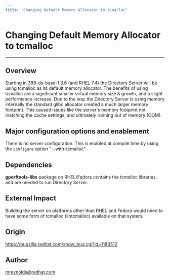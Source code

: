 ```yaml
---
title: "Changing Default Memory Allocator to tcmalloc"
---
```


# Changing Default Memory Allocator to tcmalloc
----------------

Overview
--------

Starting in 389-ds-base-1.3.6 (and RHEL 7.4) the Directory Server will be using tcmalloc as its default memory allocator.  The benefits of using tcmalloc are a significant smaller virtual memory size & growth, and a slight performance increase.  Due to the way the Directory Server is using memory internally the standard glibc allocator created a much larger memory footprint.  This caused issues like the server's memory footprint not matching the cache settings, and ultimately running out of memory (OOM). 

Major configuration options and enablement
------------------------------------------

There is no server configuration.  This is enabled at compile time by using the ``configure`` option "--with-tcmalloc".

Dependencies
------------

**gperftools-libs** package on RHEL/Fedora contains the tcmalloc libraries, and are needed to run Directory Server.

External Impact
---------------

Building the server on platforms other than RHEL and Fedora would need to have some form of tcmalloc (libtcmalloc) available on that system.

Origin
-------------

https://bugzilla.redhat.com/show_bug.cgi?id=1186512

Author
------

<mreynolds@redhat.com>
